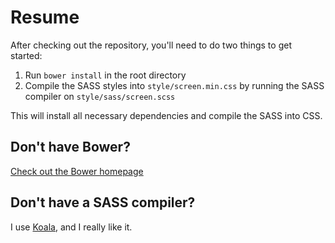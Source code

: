 Resume
======

After checking out the repository, you'll need to do two things to get started:

1. Run `bower install` in the root directory
2. Compile the SASS styles into `style/screen.min.css` by running the SASS compiler on `style/sass/screen.scss`

This will install all necessary dependencies and compile the SASS into CSS.

Don't have Bower?
-----------------
[Check out the Bower homepage](http://bower.io/)

Don't have a SASS compiler?
---------------------------
I use [Koala](http://koala-app.com/), and I really like it.
